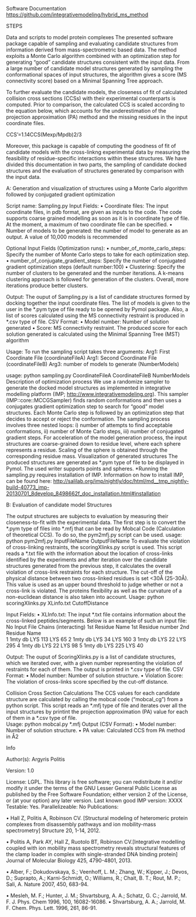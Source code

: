 Software Documentation
https://github.com/integrativemodeling/hybrid_ms_method

STEPS

Data and scripts to model protein complexes
The presented software package capable of sampling and evaluating candidate structures from information derived from mass-spectrometric based data. The method exploits a Monte Carlo algorithm combined with an optimization step for generating “good” candidate structures consistent with the input data.  From a large number of candidate model structures generated by sampling the conformational spaces of input structures, the algorithm gives a score (MS connectivity score) based on a Minimal Spanning Tree approach.

To further evaluate the candidate models, the closeness of fit of calculated collision cross sections (CCSs) with their experimental counterparts is computed. Prior to comparison, the calculated CCS is scaled according to the equation below, which accounts for the underestimation of the projection approximation (PA) method and the missing residues in the input coordinate files.

CCS’=1.14CCS(Mexp/Mpdb)2/3

Moreover, this package is capable of computing the goodness of fit of candidate models with the cross-linkng experimental data by measuring the feasibility of residue-specific interactions within these structures. We have divided this documentation in two parts, the sampling of candidate docked structures and the evaluation of structures generated by comparison with the input data.

A: Generation and visualization of structures using a Monte Carlo algorithm followed by conjugated gradient optimization

Script name: Sampling.py
Input Fields:
•	Coordinate files: The input coordinate files, in pdb format, are given as inputs to the code. The code supports coarse grained modelling as soon as it is in coordinate type of file. At the moment, a maximum of two coordinate file can be specified.
•	Number of models to be generated: the number of model to generate as an output. A value of 10,000 models is recommended

Optional Input Fields (Optimization runs):
•	number_of_monte_carlo_steps:  Specify the number of Monte Carlo steps to take for each optimization step.
•	number_of_conjugate_gradient_steps: Specify the number of conjugated gradient optimization steps (default number:100)
•	Clustering: Specify the number of clusters to be generated and the number iterations. A k-means clustering approach is followed for generation of the clusters. Overall, more iterations produce better clusters.

Output:
The ouput of Sampling.py is a list of candidate structures formed by docking together the input coordinate files. The list of models is given to the user in the *.pym type of file ready to be opened by Pymol package. Also, a list of scores calculated using the MS connectivity restraint is produced in *.csv type of file.
CSV Format:
•	Model number: Number of solution generated
•	Score: MS connectivity restraint. The produced score for each solution generated is calculated using the Minimal Spanning Tree (MST) algorithm

Usage:  To run the sampling script takes three arguments:
Arg1: First Coordinate File (coordinateFileA)
Arg1: Second Coordinate File (coordinateFileB)
Arg3: number of models to generate (NumberModels)

usage: python sampling.py  CoordinateFileA  CoordinateFileB  NumberModels
Description of optimization process
We use a randomize sampler to generate the docked model structures as implemented in integrative modelling platform (IMP; http://www.integrativemodeling.org). This sampler (IMP::core::MCCGSampler) finds random conformations and then uses a conjugates gradient optimization step to search for “good” model structures. Each Monte Carlo step is followed by an optimization step that decides to accept or reject the conformation. The sampling process involves three nested loops: 
i) number of attempts to find acceptable conformations, 
ii) number of Monte Carlo steps, 
iii) number of conjugated gradient steps. For acceleration of the model generation process, the input structures are coarse-grained down to residue level, where each sphere represents a residue. Scaling of the sphere is obtained through the corresponding residue mass.
Visualization of generated structures
The produced structures are generated as *.pym type of file to be displayed in Pymol. The used writer supports points and spheres.
*Running the sampling.py requires installation of IMP. Information on how to install IMP, can be found here:
http://salilab.org/imp/nightly/doc/html/md__tmp_nightly-build-40773_imp-20130701_8develop_8498662f_doc_installation.html#installation

B: Evaluation of candidate model Structures

The output structures are subjects to evaluation by measuring their closeness-to-fit with the experimental data. The first step is to convert the *.pym type of files into *.mfj that can be read by Mobcal Code (Calculation of theoretical CCS). To do so, the pym2mfj.py script can be used. 
usage: python pym2mfj.py InputFileName OutputFileName
To evaluate the violation of cross-linking restraints, the scoringXlinks.py script is used. This script reads a *.txt file with the information about the location of cross-links identified by the experiments and after iteration over the candidate structures generated from the previous step, it calculates the overall violation of cross-link restraints for each structure. The cut-off of the physical distance between two cross-linked residues is set <30Å (25-30Å). This value is used as an upper bound threshold to judge whether or not a cross-link is violated. The proteins flexibility as well as the curvature of a non-euclidean distance is also taken into account. 
Usage: python scoringXlinks.py  XLinfo.txt CutoffDistance

Input Fields:
•	XLInfo.txt: The input *.txt file contains information about the cross-linked peptides/segments. Below is an example of such an input file:
No	Input File 	Chains
(interacting)	1st Residue 
  Name	    1st Residue number	2nd Residue Name	
1	1mty	db	LYS	113	            LYS	65
2	1mty	db	LYS	34	            LYS	160
3	1mty	db	LYS	22	            LYS	295
4	1mty	db	LYS	22	            LYS	98
5	1mty	db	LYS	225	            LYS	40


Output:
The ouput of ScoringXlinks.py is a list of candidate structures, which we iterated over, with a given number representing the violation of restraints for each of them. The output is printed in *.csv type of file.
CSV Format:
•	Model number: Number of solution structure.
•	Violation Score: The violation of cross-links score specified by the cut-off distance.

Collision Cross Section Calculations
The CCS values for each candidate structure are calculated by calling the mobcal code (“mobcal_cg”) from a python script. This script reads an *.mfj type of file and iterates over all the input structures by printint the projection approximation (PA) value for each of them in a *.csv type of file.  
Usage: python mobcal.py *.mfj
Output (CSV Format):
•	Model number: Number of solution structure.
•	PA value: Calculated CCS from PA method in Å2

Info

Author(s): Argyris Politis

Version: 1.0

License: LGPL. This library is free software; you can redistribute it and/or modify it under the terms of the GNU Lesser General Public License as published by the Free Software Foundation; either version 2 of the License, or (at your option) any later version.
Last known good IMP version: XXXX
Testable: Yes.
Parallelizeable: No
Publications:

•	Hall Z, Politis A, Robinson CV. [Structural modeling of heteromeric protein complexes from disassembly pathways and ion mobility-mass spectrometry] Structure 20, 1-14, 2012.

•	Politis A, Park AY, Hall Z, Ruotolo BT, Robinson CV.[Integrative modelling coupled with ion mobility mass spectrometry reveals structural features of the clamp loader in complex with single-stranded DNA binding protein] Journal of Molecular Biology 425, 4790-4801, 2013.

•	Alber, F.; Dokudovskaya, S.; Veenhoff, L. M.; Zhang, W.; Kipper, J.; Devos, D.; Suprapto, A.; Karni-Schmidt, O.; Williams, R.; Chait, B. T.; Rout, M. P.; Sali, A. Nature 2007, 450, 683-94.

•	Mesleh, M. F.; Hunter, J. M.; Shvartsburg, A. A.; Schatz, G. C.; Jarrold, M. F. J. Phys. Chem 1996, 100, 16082-16086.
•	Shvartsburg, A. A.; Jarrold, M. F. Chem. Phys. Lett. 1996, 261, 86-91.


